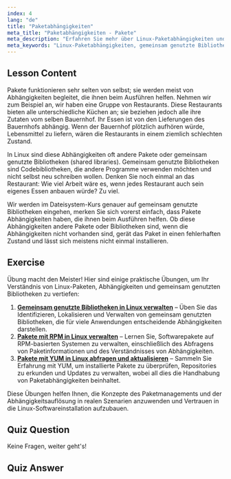 ```yaml
---
index: 4
lang: "de"
title: "Paketabhängigkeiten"
meta_title: "Paketabhängigkeiten - Pakete"
meta_description: "Erfahren Sie mehr über Linux-Paketabhängigkeiten und warum sie für die Softwareinstallation entscheidend sind. Verstehen Sie gemeinsam genutzte Bibliotheken und vermeiden Sie beschädigte Pakete. Beginnen Sie Ihre Linux-Reise!"
meta_keywords: "Linux-Paketabhängigkeiten, gemeinsam genutzte Bibliotheken, Linux-Pakete, Paketverwaltung, Linux-Tutorial, Linux für Anfänger, Linux-Anleitung"
---
```


## Lesson Content

Pakete funktionieren sehr selten von selbst; sie werden meist von Abhängigkeiten begleitet, die ihnen beim Ausführen helfen. Nehmen wir zum Beispiel an, wir haben eine Gruppe von Restaurants. Diese Restaurants bieten alle unterschiedliche Küchen an; sie beziehen jedoch alle ihre Zutaten vom selben Bauernhof. Ihr Essen ist von den Lieferungen des Bauernhofs abhängig. Wenn der Bauernhof plötzlich aufhören würde, Lebensmittel zu liefern, wären die Restaurants in einem ziemlich schlechten Zustand.

In Linux sind diese Abhängigkeiten oft andere Pakete oder gemeinsam genutzte Bibliotheken (shared libraries). Gemeinsam genutzte Bibliotheken sind Codebibliotheken, die andere Programme verwenden möchten und nicht selbst neu schreiben wollen. Denken Sie noch einmal an das Restaurant: Wie viel Arbeit wäre es, wenn jedes Restaurant auch sein eigenes Essen anbauen würde? Zu viel.

Wir werden im Dateisystem-Kurs genauer auf gemeinsam genutzte Bibliotheken eingehen, merken Sie sich vorerst einfach, dass Pakete Abhängigkeiten haben, die ihnen beim Ausführen helfen. Ob diese Abhängigkeiten andere Pakete oder Bibliotheken sind, wenn die Abhängigkeiten nicht vorhanden sind, gerät das Paket in einen fehlerhaften Zustand und lässt sich meistens nicht einmal installieren.

## Exercise

Übung macht den Meister! Hier sind einige praktische Übungen, um Ihr Verständnis von Linux-Paketen, Abhängigkeiten und gemeinsam genutzten Bibliotheken zu vertiefen:

1. **[Gemeinsam genutzte Bibliotheken in Linux verwalten](https://labex.io/de/labs/comptia-manage-shared-libraries-in-linux-590867)** – Üben Sie das Identifizieren, Lokalisieren und Verwalten von gemeinsam genutzten Bibliotheken, die für viele Anwendungen entscheidende Abhängigkeiten darstellen.
2. **[Pakete mit RPM in Linux verwalten](https://labex.io/de/labs/rhel-managing-packages-with-rpm-in-linux-590868)** – Lernen Sie, Softwarepakete auf RPM-basierten Systemen zu verwalten, einschließlich des Abfragens von Paketinformationen und des Verständnisses von Abhängigkeiten.
3. **[Pakete mit YUM in Linux abfragen und aktualisieren](https://labex.io/de/labs/rhel-query-and-update-packages-with-yum-in-linux-590869)** – Sammeln Sie Erfahrung mit YUM, um installierte Pakete zu überprüfen, Repositories zu erkunden und Updates zu verwalten, wobei all dies die Handhabung von Paketabhängigkeiten beinhaltet.

Diese Übungen helfen Ihnen, die Konzepte des Paketmanagements und der Abhängigkeitsauflösung in realen Szenarien anzuwenden und Vertrauen in die Linux-Softwareinstallation aufzubauen.

## Quiz Question

Keine Fragen, weiter geht's!

## Quiz Answer
